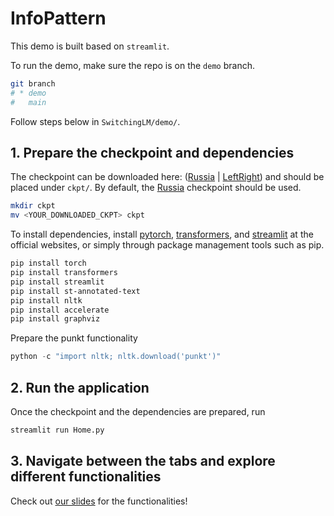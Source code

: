 # InfoPattern

This demo is built based on `streamlit`. 

To run the demo, make sure the repo is on the `demo` branch.
```bash
git branch
# * demo
#   main
```

Follow steps below in `SwitchingLM/demo/`. 
## 1. Prepare the checkpoint and dependencies
The checkpoint can be downloaded here: ([Russia](https://drive.google.com/file/d/1AgeX0ipPb5oqugwOBWyGHDu0_l4ZtudJ/view?usp=share_link) | [LeftRight](https://drive.google.com/file/d/1K8_zFSuisYt5efO3lxHs9zvTcjPkP63D/view?usp=share_link)) and should be placed under `ckpt/`. By default, the [Russia](https://drive.google.com/file/d/1AgeX0ipPb5oqugwOBWyGHDu0_l4ZtudJ/view?usp=share_link) checkpoint should be used.
```bash
mkdir ckpt
mv <YOUR_DOWNLOADED_CKPT> ckpt
```

To install dependencies, install [pytorch](https://pytorch.org/get-started/locally/), [transformers](https://huggingface.co/docs/transformers/index), and [streamlit](https://streamlit.io/) at the official websites, or simply through package management tools such as pip.
```bash
pip install torch
pip install transformers
pip install streamlit
pip install st-annotated-text
pip install nltk
pip install accelerate
pip install graphviz
```

Prepare the punkt functionality
```python
python -c "import nltk; nltk.download('punkt')"
```
## 2. Run the application
Once the checkpoint and the dependencies are prepared, run
```bash
streamlit run Home.py
```

## 3. Navigate between the tabs and explore different functionalities
Check out [our slides](https://docs.google.com/presentation/d/1Rmqz8uDEI2rSwdLxo7BdwjKI8sprkBNz6zXS3fOwVPM/edit?usp=sharing) for the functionalities!
